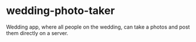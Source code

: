 # wedding-photo-taker
Wedding app, where all people on the wedding, can take a photos and post them directly on a server.
